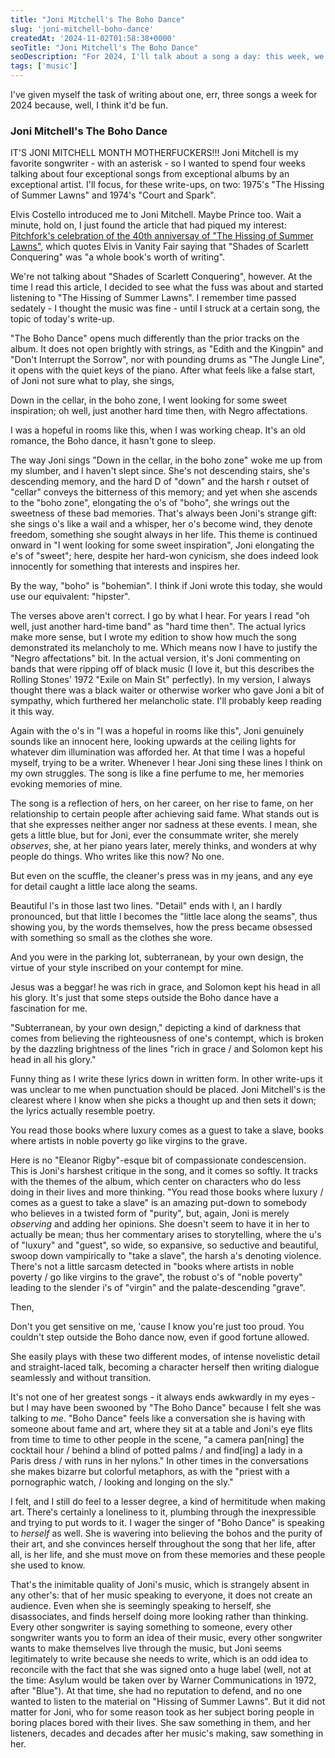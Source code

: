 ```yaml
---
title: "Joni Mitchell's The Boho Dance"
slug: 'joni-mitchell-boho-dance'
createdAt: '2024-11-02T01:58:38+0000'
seoTitle: "Joni Mitchell's The Boho Dance"
seoDescription: "For 2024, I'll talk about a song a day: this week, we're talking about Joni Mitchell's The Boho Dance."
tags: ['music']
---
```


I've given myself the task of writing about one, err, three songs a week for 2024 because, well, I think it'd be fun.

### Joni Mitchell's The Boho Dance

IT'S JONI MITCHELL MONTH MOTHERFUCKERS!!! Joni Mitchell is my favorite songwriter - with an asterisk - so I wanted to spend four weeks talking about four exceptional songs from exceptional albums by an exceptional artist. I'll focus, for these write-ups, on two: 1975's "The Hissing of Summer Lawns" and 1974's "Court and Spark".

Elvis Costello introduced me to Joni Mitchell. Maybe Prince too. Wait a minute, hold on, I just found the article that had piqued my interest: [Pitchfork's celebration of the 40th anniversay of "The Hissing of Summer Lawns"](https://pitchfork.com/thepitch/965-on-joni-mitchells-enduring-hissing-of-summer-lawns-40-years-later/), which quotes Elvis in Vanity Fair saying that "Shades of Scarlett Conquering" was "a whole book's worth of writing".

We're not talking about "Shades of Scarlett Conquering", however. At the time I read this article, I decided to see what the fuss was about and started listening to "The Hissing of Summer Lawns". I remember time passed sedately - I thought the music was fine - until I struck at a certain song, the topic of today's write-up.

"The Boho Dance" opens much differently than the prior tracks on the album. It does not open brightly with strings, as "Edith and the Kingpin" and "Don't Interrupt the Sorrow", nor with pounding drums as "The Jungle Line", it opens with the quiet keys of the piano. After what feels like a false start, of Joni not sure what to play, she sings,

<p class="verse">
Down in the cellar, in the boho zone,
I went looking for some sweet inspiration;
oh well, just another hard time then,
with Negro affectations.
</p>

<p class="verse">
I was a hopeful in rooms like this,
when I was working cheap.
It's an old romance, the Boho dance,
it hasn't gone to sleep.
</p>

The way Joni sings "Down in the cellar, in the boho zone" woke me up from my slumber, and I haven't slept since. She's not descending stairs, she's descending memory, and the hard D of "down" and the harsh r outset of "cellar" conveys the bitterness of this memory; and yet when she ascends to the "boho zone", elongating the o's of "boho", she wrings out the sweetness of these bad memories. That's always been Joni's strange gift: she sings o's like a wail and a whisper, her o's become wind, they denote freedom, something she sought always in her life. This theme is continued onward in "I went looking for some sweet inspiration", Joni elongating the e's of "sweet"; here, despite her hard-won cynicism, she does indeed look innocently for something that interests and inspires her.

By the way, "boho" is "bohemian". I think if Joni wrote this today, she would use our equivalent: "hipster".

The verses above aren't correct. I go by what I hear. For years I read "oh well, just another hard-time band" as "hard time then". The actual lyrics make more sense, but I wrote my edition to show how much the song demonstrated its melancholy to me. Which means now I have to justify the "Negro affectations" bit. In the actual version, it's Joni commenting on bands that were ripping off of black music (I love it, but this describes the Rolling Stones' 1972 "Exile on Main St" perfectly). In my version, I always thought there was a black waiter or otherwise worker who gave Joni a bit of sympathy, which furthered her melancholic state. I'll probably keep reading it this way.

Again with the o's in "I was a hopeful in rooms like this", Joni genuinely sounds like an innocent here, looking upwards at the ceiling lights for whatever dim illumination was afforded her. At that time I was a hopeful myself, trying to be a writer. Whenever I hear Joni sing these lines I think on my own struggles. The song is like a fine perfume to me, her memories evoking memories of mine.

The song is a reflection of hers, on her career, on her rise to fame, on her relationship to certain people after achieving said fame. What stands out is that she expresses neither anger nor sadness at these events. I mean, she gets a little blue, but for Joni, ever the consummate writer, she merely _observes_, she, at her piano years later, merely thinks, and wonders at why people do things. Who writes like this now? No one.

<p class="verse">
But even on the scuffle,
the cleaner's press was in my jeans,
and any eye for detail caught
a little lace along the seams.
</p>

Beautiful l's in those last two lines. "Detail" ends with l, an l hardly pronounced, but that little l becomes the "little lace along the seams", thus showing you, by the words themselves, how the press became obsessed with something so small as the clothes she wore.

<p class="verse">
And you were in the parking lot,
subterranean, by your own design,
the virtue of your style inscribed
on your contempt for mine.
</p>

<p class="verse">
Jesus was a beggar! he was rich in grace,
and Solomon kept his head in all his glory.
It's just that some steps outside the Boho dance
have a fascination for me.
</p>

"Subterranean, by your own design," depicting a kind of darkness that comes from believing the righteousness of one's contempt, which is broken by the dazzling brightness of the lines "rich in grace / and Solomon kept his head in all his glory."

Funny thing as I write these lyrics down in written form. In other write-ups it was unclear to me when punctuation should be placed. Joni Mitchell's is the clearest where I know when she picks a thought up and then sets it down; the lyrics actually resemble poetry.

<p class="verse">
You read those books where luxury
comes as a guest to take a slave,
books where artists in noble poverty
go like virgins to the grave.
</p>

Here is no "Eleanor Rigby"-esque bit of compassionate condescension. This is Joni's harshest critique in the song, and it comes so softly. It tracks with the themes of the album, which center on characters who do less doing in their lives and more thinking. "You read those books where luxury / comes as a guest to take a slave" is an amazing put-down to somebody who believes in a twisted form of "purity", but, again, Joni is merely _observing_ and adding her opinions. She doesn't seem to have it in her to actually be mean; thus her commentary arises to storytelling, where the u's of "luxury" and "guest", so wide, so expansive, so seductive and beautiful, swoop down vampirically to "take a slave", the harsh a's denoting violence. There's not a little sarcasm detected in "books where artists in noble poverty / go like virgins to the grave", the robust o's of "noble poverty" leading to the slender i's of "virgin" and the palate-descending "grave".

Then,

<p class="verse">
Don't you get sensitive on me,
'cause I know you're just too proud.
You couldn't step outside the Boho dance now,
even if good fortune allowed.
</p>

She easily plays with these two different modes, of intense novelistic detail and straight-laced talk, becoming a character herself then writing dialogue seamlessly and without transition.

It's not one of her greatest songs - it always ends awkwardly in my eyes - but I may have been swooned by "The Boho Dance" because I felt she was talking to _me_. "Boho Dance" feels like a conversation she is having with someone about fame and art, where they sit at a table and Joni's eye flits from time to time to other people in the scene, "a camera pan\[ning\] the cocktail hour / behind a blind of potted palms / and find\[ing\] a lady in a Paris dress / with runs in her nylons." In other times in the conversations she makes bizarre but colorful metaphors, as with the "priest with a pornographic watch, / looking and longing on the sly."

I felt, and I still do feel to a lesser degree, a kind of hermititude when making art. There's certainly a loneliness to it, plumbing through the inexpressible and trying to put words to it. I wager the singer of "Boho Dance" is speaking to _herself_ as well. She is wavering into believing the bohos and the purity of their art, and she convinces herself throughout the song that her life, after all, is her life, and she must move on from these memories and these people she used to know.

That's the inimitable quality of Joni's music, which is strangely absent in any other's: that of her music speaking to everyone, it does not create an audience. Even when she is seemingly speaking to herself, she disassociates, and finds herself doing more looking rather than thinking. Every other songwriter is saying something to someone, every other songwriter wants you to form an idea of their music, every other songwriter wants to make themselves live through the music, but Joni seems legitimately to write because she needs to write, which is an odd idea to reconcile with the fact that she was signed onto a huge label (well, not at the time: Asylum would be taken over by Warner Communications in 1972, after "Blue"). At that time, she had no reputation to defend, and no one wanted to listen to the material on "Hissing of Summer Lawns". But it did not matter for Joni, who for some reason took as her subject boring people in boring places bored with their lives. She saw something in them, and her listeners, decades and decades after her music's making, saw something in her.

